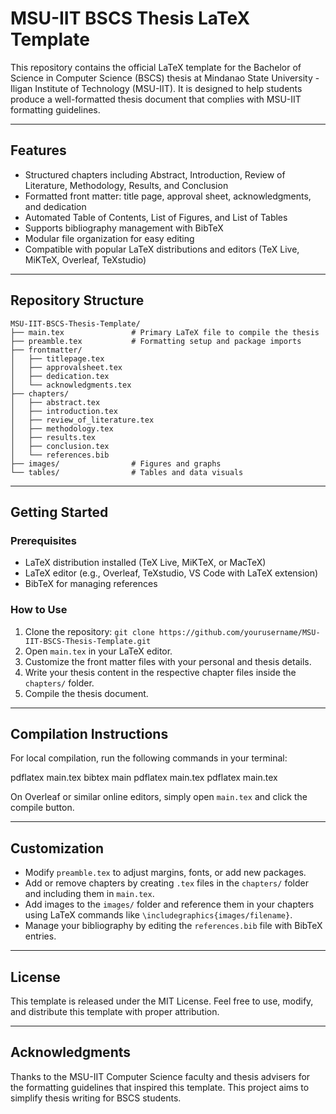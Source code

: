 # MSU-IIT BSCS Thesis LaTeX Template

This repository contains the official LaTeX template for the Bachelor of Science in Computer Science (BSCS) thesis at Mindanao State University - Iligan Institute of Technology (MSU-IIT). It is designed to help students produce a well-formatted thesis document that complies with MSU-IIT formatting guidelines.

---

## Features

- Structured chapters including Abstract, Introduction, Review of Literature, Methodology, Results, and Conclusion  
- Formatted front matter: title page, approval sheet, acknowledgments, and dedication  
- Automated Table of Contents, List of Figures, and List of Tables  
- Supports bibliography management with BibTeX  
- Modular file organization for easy editing  
- Compatible with popular LaTeX distributions and editors (TeX Live, MiKTeX, Overleaf, TeXstudio)  

---

## Repository Structure

```
MSU-IIT-BSCS-Thesis-Template/
├── main.tex               # Primary LaTeX file to compile the thesis
├── preamble.tex           # Formatting setup and package imports
├── frontmatter/
│   ├── titlepage.tex
│   ├── approvalsheet.tex
│   ├── dedication.tex
│   └── acknowledgments.tex
├── chapters/
│   ├── abstract.tex
│   ├── introduction.tex
│   ├── review_of_literature.tex
│   ├── methodology.tex
│   ├── results.tex
│   ├── conclusion.tex
│   └── references.bib
├── images/                # Figures and graphs
└── tables/                # Tables and data visuals
```

---

## Getting Started

### Prerequisites

- LaTeX distribution installed (TeX Live, MiKTeX, or MacTeX)  
- LaTeX editor (e.g., Overleaf, TeXstudio, VS Code with LaTeX extension)  
- BibTeX for managing references  

### How to Use

1. Clone the repository: `git clone https://github.com/yourusername/MSU-IIT-BSCS-Thesis-Template.git`
2. Open `main.tex` in your LaTeX editor.  
3. Customize the front matter files with your personal and thesis details.  
4. Write your thesis content in the respective chapter files inside the `chapters/` folder.  
5. Compile the thesis document.  

---

## Compilation Instructions

For local compilation, run the following commands in your terminal:

pdflatex main.tex
bibtex main
pdflatex main.tex
pdflatex main.tex


On Overleaf or similar online editors, simply open `main.tex` and click the compile button.

---

## Customization

- Modify `preamble.tex` to adjust margins, fonts, or add new packages.  
- Add or remove chapters by creating `.tex` files in the `chapters/` folder and including them in `main.tex`.  
- Add images to the `images/` folder and reference them in your chapters using LaTeX commands like `\includegraphics{images/filename}`.  
- Manage your bibliography by editing the `references.bib` file with BibTeX entries.

---

## License

This template is released under the MIT License. Feel free to use, modify, and distribute this template with proper attribution.

---

## Acknowledgments

Thanks to the MSU-IIT Computer Science faculty and thesis advisers for the formatting guidelines that inspired this template. This project aims to simplify thesis writing for BSCS students.
